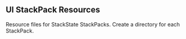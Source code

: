 ## UI StackPack Resources

Resource files for StackState StackPacks. Create a directory for each StackPack.